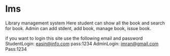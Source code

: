 # lms
Library management system
Here student can show all the book and search for book.
Admin can add stdent, add book, manage book, issue book.


if you want to login this site use the following email and password
StudentLogin: easin@info.com pass:1234
AdminLogin: imran@gmail.com Pass:1234
